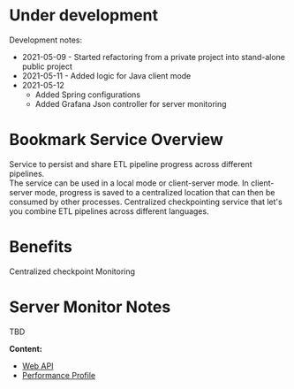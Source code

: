 # Under development

Development notes:

* 2021-05-09 - Started refactoring from a private project into stand-alone public project
* 2021-05-11 - Added logic for Java client mode
* 2021-05-12
  * Added Spring configurations
  * Added Grafana Json controller for server monitoring

# Bookmark Service Overview
Service to persist and share ETL pipeline progress across different pipelines.  
The service can be used in a local mode or client-server mode.
In client-server mode, progress is saved to a centralized location that can then be 
consumed by other processes.
Centralized checkpointing service that let's you combine ETL pipelines across different languages.

# Benefits
Centralized checkpoint
Monitoring



# Server Monitor Notes
TBD

**Content:**

* [Web API](docs/web-api.md)
* [Performance Profile](docs/performance.md)

